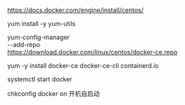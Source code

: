 https://docs.docker.com/engine/install/centos/







yum install -y yum-utils





yum-config-manager \
    --add-repo \
    https://download.docker.com/linux/centos/docker-ce.repo



yum -y install docker-ce docker-ce-cli containerd.io



systemctl start docker



chkconfig  docker on  开机自启动







